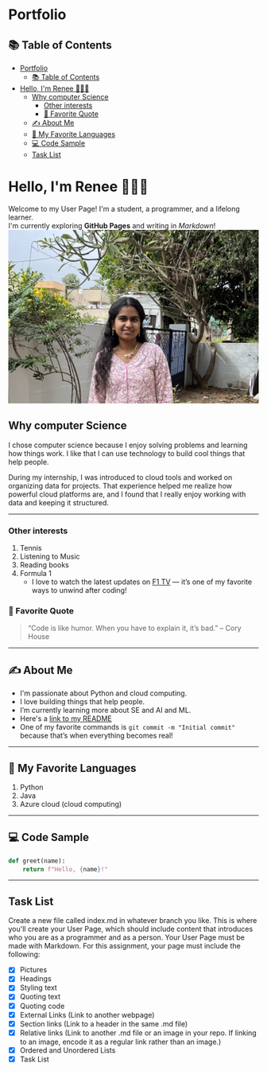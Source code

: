 # Portfolio

## 📚 Table of Contents

- [Portfolio](#portfolio)
  - [📚 Table of Contents](#-table-of-contents)
- [Hello, I'm Renee 👩🏽‍💻](#hello-im-renee-)
  - [Why computer Science](#why-computer-science)
    - [Other interests](#other-interests)
    - [💬 Favorite Quote](#-favorite-quote)
  - [✍️ About Me](#️-about-me)
  - [🔢 My Favorite Languages](#-my-favorite-languages)
  - [💻 Code Sample](#-code-sample)
  - [Task List](#task-list)


# Hello, I'm Renee 👩🏽‍💻
Welcome to my User Page! I'm a student, a programmer, and a lifelong learner.  
I'm currently exploring **GitHub Pages** and writing in *Markdown*!
![My Photo](images/FullSizeRender.jpeg)

## Why computer Science
I chose computer science because I enjoy solving problems and learning how things work. I like that I can use technology to build cool things that help people.

During my internship, I was introduced to cloud tools and worked on organizing data for projects. That experience helped me realize how powerful cloud platforms are, and I found that I really enjoy working with data and keeping it structured.

---

### Other interests
1. Tennis
2. Listening to Music
3. Reading books
4. Formula 1
   * I love to watch the latest updates on [F1 TV](https://www.formula1.com/) — it’s one of my favorite ways to unwind after coding! 


### 💬 Favorite Quote

> “Code is like humor. When you have to explain it, it’s bad.” – Cory House

---

## ✍️ About Me

- I'm passionate about Python and cloud computing.
- I love building things that help people.
- I’m currently learning more about SE and AI and ML.
- Here's a [link to my README](./README.md)
- One of my favorite commands is ``git commit -m "Initial commit"`` because that’s when everything becomes real!


---

## 🔢 My Favorite Languages

1. Python  
2. Java
3. Azure cloud (cloud computing)

---

## 💻 Code Sample

```python
def greet(name):
    return f"Hello, {name}!"
```

---

## Task List
Create a new file called index.md in whatever branch you like. This is where you'll create your User Page, which should include content that introduces who you are as a programmer and as a person. Your User Page must be made with Markdown. For this assignment, your page must include the following:

- [x] Pictures 
- [x] Headings
- [x] Styling text
- [x] Quoting text
- [x] Quoting code
- [x] External Links (Link to another webpage)
- [x] Section links (Link to a header in the same .md file)
- [x] Relative links (Link to another .md file or an image in your repo. If linking to an image, encode it as a regular link rather than an image.)
- [x] Ordered and Unordered Lists
- [x] Task List
